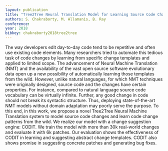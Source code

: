 ```yaml
---
layout: publication
title: "Tree2Tree Neural Translation Model for Learning Source Code Changes"
authors: S. Chakraborty, M. Allamanis, B. Ray
conference: 
year: 2018
bibkey: chakraborty2018tree2tree
---
```

The way developers edit day-to-day code tend to be repetitive and often use existing code elements. Many researchers tried to automate this tedious task of code changes by learning from specific change templates and applied to limited scope. The advancement of Neural Machine Translation (NMT) and the availability of the vast open source software evolutionary data open up a new possibility of automatically learning those templates from the wild. However, unlike natural languages, for which NMT techniques were originally designed, source code and the changes have certain properties. For instance, compared to natural language source code vocabulary can be virtually infinite. Further, any good change in code should not break its syntactic structure. Thus, deploying state-of-the-art NMT models without domain adaptation may poorly serve the purpose. To this end, in this work, we propose a novel Tree2Tree Neural Machine Translation system to model source code changes and learn code change patterns from the wild. We realize our model with a change suggestion engine: CODIT. We train the model with more than 30k real-world changes and evaluate it with 6k patches. Our evaluation shows the effectiveness of CODIT in learning and suggesting abstract change templates. CODIT also shows promise in suggesting concrete patches and generating bug fixes. 
